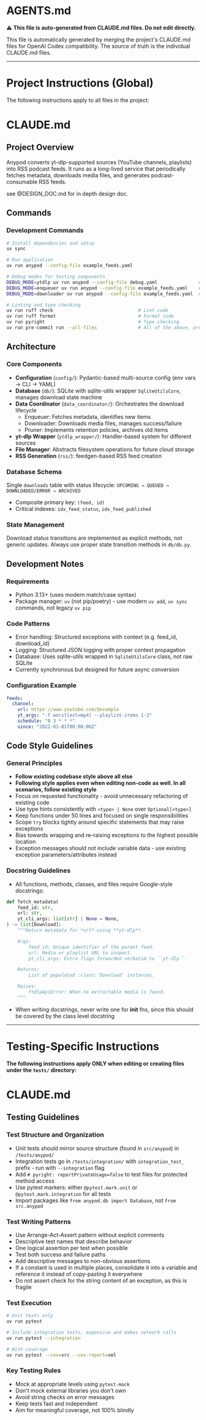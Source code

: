 # AGENTS.md

⚠️ **This file is auto-generated from CLAUDE.md files. Do not edit directly.**

This file is automatically generated by merging the project's CLAUDE.md files for OpenAI Codex compatibility. The source of truth is the individual CLAUDE.md files.

---

# Project Instructions (Global)

The following instructions apply to all files in the project:

# CLAUDE.md

## Project Overview

Anypod converts yt-dlp-supported sources (YouTube channels, playlists) into RSS podcast feeds. It runs as a long-lived service that periodically fetches metadata, downloads media files, and generates podcast-consumable RSS feeds.

see @DESIGN_DOC.md for in depth design doc.

## Commands

### Development Commands
```bash
# Install dependencies and setup
uv sync

# Run application
uv run anypod --config-file example_feeds.yaml

# Debug modes for testing components
DEBUG_MODE=ytdlp uv run anypod --config-file debug.yaml               # Test yt-dlp operations
DEBUG_MODE=enqueuer uv run anypod --config-file example_feeds.yaml    # Test metadata fetching
DEBUG_MODE=downloader uv run anypod --config-file example_feeds.yaml  # Test download operations

# Linting and type checking
uv run ruff check                               # Lint code
uv run ruff format                              # Format code
uv run pyright                                  # Type checking
uv run pre-commit run --all-files               # All of the above, prefer to use this one when confirming your code is good
```

## Architecture

### Core Components
- **Configuration** (`config/`): Pydantic-based multi-source config (env vars → CLI → YAML)
- **Database** (`db/`): SQLite with sqlite-utils wrapper `SqliteUtilsCore`, manages download state machine
- **Data Coordinator** (`data_coordinator/`): Orchestrates the download lifecycle
  - Enqueuer: Fetches metadata, identifies new items
  - Downloader: Downloads media files, manages success/failure
  - Pruner: Implements retention policies, archives old items
- **yt-dlp Wrapper** (`ytdlp_wrapper/`): Handler-based system for different sources
- **File Manager**: Abstracts filesystem operations for future cloud storage
- **RSS Generation** (`rss/`): feedgen-based RSS feed creation

### Database Schema
Single `downloads` table with status lifecycle: `UPCOMING → QUEUED → DOWNLOADED/ERROR → ARCHIVED`
- Composite primary key: `(feed, id)`
- Critical indexes: `idx_feed_status`, `idx_feed_published`

### State Management
Download status transitions are implemented as explicit methods, not generic updates. Always use proper state transition methods in `db/db.py`.

## Development Notes

### Requirements
- Python 3.13+ (uses modern match/case syntax)
- Package manager: `uv` (not pip/poetry) - use modern `uv add`, `uv sync` commands, not legacy `uv pip`

### Code Patterns
- Error handling: Structured exceptions with context (e.g. feed_id, download_id)
- Logging: Structured JSON logging with proper context propagation
- Database: Uses sqlite-utils wrapped in `SqliteUtilsCore` class, not raw SQLite
- Currently synchronous but designed for future async conversion

### Configuration Example
```yaml
feeds:
  channel:
    url: https://www.youtube.com/@example
    yt_args: "-f worst[ext=mp4] --playlist-items 1-3"
    schedule: "0 3 * * *"
    since: "2022-01-01T00:00:00Z"
```

## Code Style Guidelines

### General Principles
- **Follow existing codebase style above all else**
- **Following style applies even when editing non-code as well. In all scenarios, follow existing style**
- Focus on requested functionality - avoid unnecessary refactoring of existing code
- Use type hints consistently with `<type> | None` over `Optional[<type>]`
- Keep functions under 50 lines and focused on single responsibilities
- Scope `try` blocks tightly around specific statements that may raise exceptions
- Bias towards wrapping and re-raising exceptions to the highest possible location
- Exception messages should not include variable data - use existing exception parameters/attributes instead

### Docstring Guidelines
- All functions, methods, classes, and files require Google-style docstrings:

```python
def fetch_metadata(
    feed_id: str,
    url: str,
    yt_cli_args: list[str] | None = None,
) -> list[Download]:
    """Return metadata for *url* using **yt‑dlp**.

    Args:
        feed_id: Unique identifier of the parent feed.
        url: Media or playlist URL to inspect.
        yt_cli_args: Extra flags forwarded verbatim to ``yt‑dlp``.

    Returns:
        List of populated :class:`Download` instances.

    Raises:
        YtdlpApiError: When no extractable media is found.
    """
```

- When writing docstrings, never write one for __init__ fns, since this should be covered by the class level docstring

---

# Testing-Specific Instructions

**The following instructions apply ONLY when editing or creating files under the `tests/` directory:**

# CLAUDE.md

## Testing Guidelines

### Test Structure and Organization
- Unit tests should mirror source structure (found in `src/anypod`) in `/tests/anypod/`
- Integration tests go in `/tests/integration/` with `integration_test_` prefix - run with `--integration` flag
- Add `# pyright: reportPrivateUsage=false` to test files for protected method access
- Use pytest markers: either `@pytest.mark.unit` or `@pytest.mark.integration` for all tests
- Import packages like `from anypod.db import Database`, not `from src.anypod`

### Test Writing Patterns
- Use Arrange-Act-Assert pattern without explicit comments
- Descriptive test names that describe behavior
- One logical assertion per test when possible
- Test both success and failure paths
- Add descriptive messages to non-obvious assertions
- If a constant is used in multiple places, consolidate it into a variable and reference it instead of copy-pasting it everywhere
- Do not assert check for the string content of an exception, as this is fragile

### Test Execution
```bash
# Unit tests only
uv run pytest

# Include integration tests, expensive and makes network calls
uv run pytest --integration

# With coverage
uv run pytest --cov=src --cov-report=xml
```

### Key Testing Rules
- Mock at appropriate levels using `pytest-mock`
- Don't mock external libraries you don't own
- Avoid string checks on error messages
- Keep tests fast and independent
- Aim for meaningful coverage, not 100% blindly
